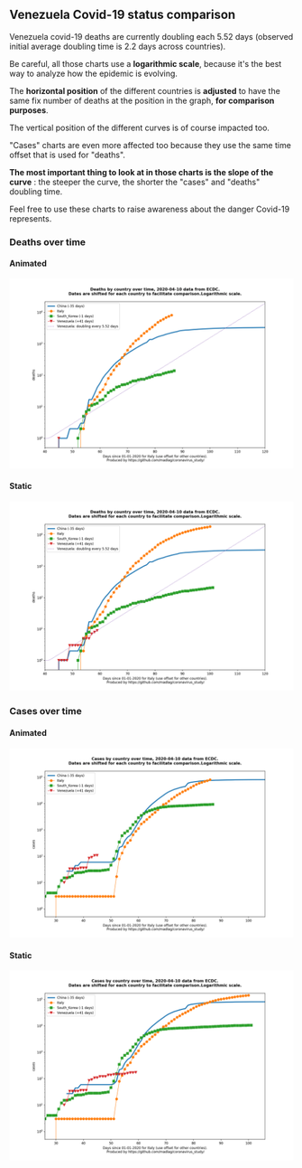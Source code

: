 ## Venezuela Covid-19 status comparison 

Venezuela covid-19 deaths are currently doubling each 5.52 days (observed initial average doubling time is 2.2 days across countries).



Be careful, all those charts use a **logarithmic scale**, because it's the best way to analyze how the epidemic is evolving.
 
The **horizontal position** of the different countries is **adjusted** to have the same fix number of deaths at the position in the graph, **for comparison purposes**.

The vertical position of the different curves is of course impacted too.

"Cases" charts are even more affected too because they use the same time offset that is used for "deaths".

**The most important thing to look at in those charts is the slope of the curve** : the steeper the curve, the shorter the "cases" and "deaths" doubling time.

Feel free to use these charts to raise awareness about the danger Covid-19 represents. 


 
### Deaths over time
 
#### Animated
![Venezuela covid-19 deaths animated chart](https://raw.githubusercontent.com/madlag/coronavirus_study/master/notebooks/graphs/2020-04-10/countries/Venezuela/2020-04-10_Venezuela_deaths.gif "Venezuela covid-19 deaths animated chart")   
 
#### Static
![Venezuela covid-19 deaths static chart](https://raw.githubusercontent.com/madlag/coronavirus_study/master/notebooks/graphs/2020-04-10/countries/Venezuela/2020-04-10_Venezuela_deaths.png "Venezuela covid-19 deaths static chart")   

 
### Cases over time
 
#### Animated
![Venezuela covid-19 cases animated chart](https://raw.githubusercontent.com/madlag/coronavirus_study/master/notebooks/graphs/2020-04-10/countries/Venezuela/2020-04-10_Venezuela_cases.gif "Venezuela covid-19 cases animated chart")   
 
#### Static
![Venezuela covid-19 cases static chart](https://raw.githubusercontent.com/madlag/coronavirus_study/master/notebooks/graphs/2020-04-10/countries/Venezuela/2020-04-10_Venezuela_cases.png "Venezuela covid-19 cases static chart")   

